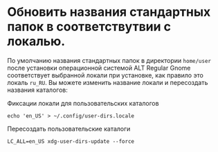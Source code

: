 # Обновить названия стандартных папок в соответствутвии с локалью.

По умолчанию названия стандартных папок в директории `home/user` после установки операционной системой ALT Regular Gnome соответствует выбранной локали при установке, как правило это локаль `ru_RU`. Вы можете изменить название локали и пересоздать названия каталогов:

Фиксации локали для пользовательских каталогов

```shell
echo 'en_US' > ~/.config/user-dirs.locale
```

Пересоздать пользовательские каталоги

```shell
LC_ALL=en_US xdg-user-dirs-update --force
```